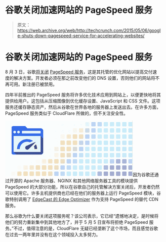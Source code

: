 # 谷歌关闭加速网站的 PageSpeed 服务

> 原文：<https://web.archive.org/web/http://techcrunch.com/2015/05/06/google-shuts-down-pagespeed-service-for-accelerating-websites/>

# 谷歌关闭加速网站的 PageSpeed 服务

8 月 3 日，谷歌[将关闭](https://web.archive.org/web/20230316050420/https://developers.google.com/speed/pagespeed/service/Deprecation) [PageSpeed 服务](https://web.archive.org/web/20230316050420/https://developers.google.com/speed/pagespeed/)，这是其托管的优化网站以提高交付速度的解决方案。开发者必须在那之前改变他们的 DNS 设置，否则他们的网站将不再可用。新注册已被禁用。

四年半前推出的 PageSpeed 服务将许多优化技术应用到网站上，以便更快地将其提供给用户。这包括从压缩图像到优化缓存设置、JavaScript 和 CSS 文件。这项服务还缓存静态资产，然后从谷歌在世界各地的服务器上发送出去。在许多方面，PageSpeed 服务类似于 CloudFlare 所做的，但不关注安全性。

![PageSpeed - PageSpeed — Google Developers](img/ae347a365a118342cc6cbe505ce3cb0b.png)因为谷歌还通过开源的 Apache 服务器、NGINX 和其他网络服务器工具的模块提供 PageSpeed 的大部分功能，所以在谷歌自己的托管解决方案关闭后，开发者仍然可以使用它。许多主机提供商也已经在他们的服务器上运行 PageSpeed 模块，谷歌特别调用了 [EdgeCast 的 Edge Optimizer](https://web.archive.org/web/20230316050420/http://www.edgecast.com/services/edge-optimizer/) 作为支持 PageSpeed 的替代 CDN 服务。

那么谷歌为什么要关闭这项服务呢？该公司表示，它已经“遗憾地决定，是时候将他们的努力重新集中到其他地方了，并于 5 月 5 日宣布将拒绝 PageSpeed 服务。”不过，值得注意的是，CloudFlare 无疑已经垄断了这个市场，而且感觉谷歌在过去一两年里并没有在这个领域投入太多努力。